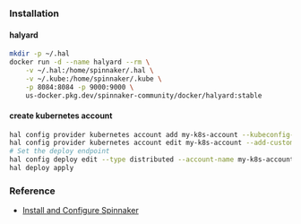 ### Installation
#### halyard
```bash
mkdir -p ~/.hal
docker run -d --name halyard --rm \
    -v ~/.hal:/home/spinnaker/.hal \
    -v ~/.kube:/home/spinnaker/.kube \
    -p 8084:8084 -p 9000:9000 \
    us-docker.pkg.dev/spinnaker-community/docker/halyard:stable
```

#### create kubernetes account
```bash
hal config provider kubernetes account add my-k8s-account --kubeconfig-file my-kube-config --context my-context
hal config provider kubernetes account edit my-k8s-account --add-custom-resource SparkApplication
# Set the deploy endpoint
hal config deploy edit --type distributed --account-name my-k8s-account
hal deploy apply
```

### Reference
* [Install and Configure Spinnaker](https://spinnaker.io/setup/install/)
